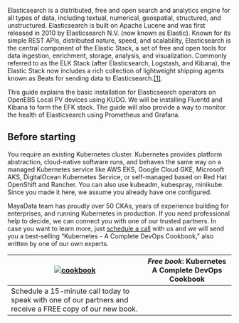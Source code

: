 Elasticsearch is a distributed, free and open search and analytics engine for all types of data, including textual, numerical, geospatial, structured, and unstructured. Elasticsearch is built on Apache Lucene and was first released in 2010 by Elasticsearch N.V. (now known as Elastic). Known for its simple REST APIs, distributed nature, speed, and scalability, Elasticsearch is the central component of the Elastic Stack, a set of free and open tools for data ingestion, enrichment, storage, analysis, and visualization. Commonly referred to as the ELK Stack (after Elasticsearch, Logstash, and Kibana), the Elastic Stack now includes a rich collection of lightweight shipping agents known as Beats for sending data to Elasticsearch.[[1]](https://www.elastic.co/what-is/elasticsearch).

This guide explains the basic installation for Elasticsearch operators on OpenEBS Local PV devices using KUDO. We will be installing Fluentd and Kibana to form the EFK stack. The guide will also provide a way to monitor the health of Elasticsearch using Prometheus and Grafana.



## Before starting

You require an existing Kubernetes cluster. Kubernetes provides platform abstraction, cloud-native
software runs, and behaves the same way on a managed Kubernetes service like AWS EKS, Google Cloud
GKE, Microsoft AKS, DigitalOcean Kubernetes Service, or self-managed based on Red Hat OpenShift and
Rancher. You can also use kubeadm, kubespray, minikube. Since you made it here, we assume you
already have one configured.

MayaData team has proudly over 50 CKAs, years of experience building for enterprises, and running
Kubernetes in production. If you need professional help to decide, we can connect you with one of our
trusted partners. In case you want to learn more, just [schedule a call](https://calendly.com/mayadata/15min) with us and we will send you a best-selling “Kubernetes - A
Complete DevOps Cookbook,” also written by one of our own experts.

| [![cookbook](assets/data/kafka-workload/images/cookbook.png)](https://www.amazon.com/Kubernetes-applications-orchestrate-containers-cloud-native-ebook/dp/B08537GMYW)  | *Free book*: **Kubernetes A Complete DevOps Cookbook**| 
| ------ | ------ |
| Schedule a 15-minute call today to speak with one of our partners and receive a FREE copy of our new book. ||